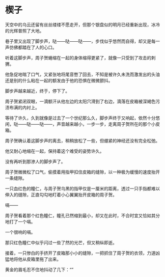 
# 楔子

天空中的乌云还留有丝丝缕缕不愿走开，但那个银盘似的明月已经重新出现，冰冷的光辉普照了大地。

巷子里又出现了脚步声，哒——哒——哒——，步伐似乎悠然而自得，却又是每一声仿佛都踏在了人的心口。

听着这脚步声，周子贺蜷缩在一起的身体缩得更紧了，就像一只受到了攻击的刺猬。

他急促地喘了口气，又紧张地将尾音憋了回去，不知是被许久未洗而激发出的头油还是别的什么粘在一起的额发由于他的恐惧在微微颤抖。

脚步声越来越近，终于，停下了。

周子贺紧闭双眼，一滴额汗从他左边的太阳穴滑到了右边，滴落在皮箱被深褐色污渍布满的内衬上。

等待了许久，久到就像是过去了一个世纪那么久，脚步声终于又响起，依然十分悠闲，哒——哒——哒——，声音越来越小，一步一步，走离周子贺所在的那个小皮箱。

周子贺确认着这脚步声的离去，稍稍放松了一些，但绷紧的神经还没有完全松弛。

他又耐心地缩在一起，保持着这个难受的姿势许久。

没有再听到那渗人的脚步声了。

周子贺微微松了口气，偷摸着用指甲扣住皮箱的缝隙，以一种极为缓慢的速度抬开一条缝隙。

一只血红色的瞳仁，与周子贺乌黑的指甲仅是一厘米的距离，透过一只手指都难以伸入的缝隙，正直勾勾地盯着小心翼翼抬开皮箱的周子贺。

嗝——

周子贺看着那个红色瞳仁，瞳孔已然缩到最小，却又在此时，不合时宜又恰如其分地打了一个嗝。

一个很响的嗝。

那只红色瞳仁中似乎闪过一些了然的光芒，但又稍纵即逝。

接着，一只惨白的手挤开了皮箱那小小的缝隙，一把抓住了周子贺的衣领，力道凶猛地将他从皮箱里拖了出来。





黄金的眉毛忍不住地抖动了几下：“”